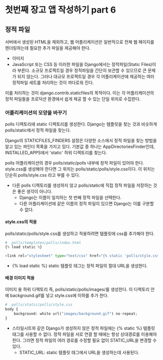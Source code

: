 # 첫번째 장고 앱 작성하기 part 6

## 정적 파일
서버에서 생성된 HTML을 제외하고, 웹 어플리케이션은 일반적으로 전체 웹 페이지를 렌더링하는데 필요한 추가 파일을 제공해야 한다. 
* 이미지
* JavaScript 또는 CSS 등
이러한 파일을 Django에서는 정적파일(Static Files)이라 부른다. 소규모 프로젝트일 경우 정적파일을 간단히 보관할 수 있으므로 큰 문제가 되지 않는다. 그러나 대규모 프로젝트일 경우 각 어플리케이션에 제공하는 여러 정적파일 세트를 처리하는 것이 까다로워 진다.   
   
이를 처리하는 것이 django.contrib.staticfiles의 목적이다. 이는 각 어플리케이션의 정적 파일들을 프로덕션 환경에서 쉽게 제공 할 수 있는 단일 위치로 수집한다.

### 어플리케이션의 모양을 바꾸기
polls 디렉토리에 static 디렉토리를 생성한다. Django는 템플릿을 찾는 것과 비슷하게 polls/static에서 정적 파일을 찾는다.   
   
Django의 STATICFILES_FINDERS 설정은 다양한 소스에서 정적 파일을 찾는 방법을 알고 있는 파인더 목록을 가지고 있다. 기본값 중 하나는 AppDirectoriesFinder인데, INSTALLED_APPS에서 'static' 하위 디렉토리를 찾는다.   
   
polls 어플리케이션의 경우 polls/static/polls 내부에 정적 파일이 있어야 한다. style.css를 생성해야 한다면 그 위치는 polls/static/polls/style.css이다. 이 위치는 단순히 polls/style.css 라고 부를 수 있다.
* 다른 polls 디렉토리를 생성하지 않고 polls/static에 직접 정적 파일을 저장하는 것은 좋은 생각이 아니다. 
  * Django는 이름이 일치하는 첫 번째 정적 파일을 선택한다.
  * 다른 어플리케이션에 같은 이름의 정적 파일이 있으면 Django는 이를 구분할 수 없다.

#### style.css의 적용
polls/static/polls/style.css를 생성하고 적용하려면 템플릿에 css를 추가해야 한다.
```python
#  polls/templates/polls/index.html
{% load static %}

<link rel="stylesheet" type="text/css" href="{% static 'polls/style.css' %}">
```
* {% load static %} static 템플릿 태그는 정적 파일의 절대 URL을 생성한다.

#### 배경 이미지 적용
이미지 용 하위 디렉토리 즉, polls/static/polls/images/를 생성한다. 이 디렉토리 안에 background.gif를 넣고 style.css에 이하를 추가 한다.
```python
#  polls/static/polls/style.css
body {
    background: white url("images/background.gif") no-repeat;
}
```
* 스타일시트와 같은 Django가 생성하지 않은 정적 파일에는 {% static %} 템플릿 태그를 사용할 수 없다. 정적 파일을 서로 연결 할 때에는 항상 상대경로를 이용해야 한다. 그러면 정적 파일의 여러 경로를 수정할 필요 없이 STATIC_URL을 변경할 수 있다.
  * STATIC_URL: static 템플릿 태그에서 URL을 생성하는데 사용된다.